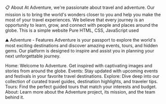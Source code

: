 📋 About
At Adventure, we're passionate about travel and adventure. Our mission is to bring the world's wonders closer to you and help you make the most of your travel experiences.
We believe that every journey is an opportunity to learn, grow, and connect with people and places around the globe.
This is a simple website
Pure HTML, CSS, JavaScript used


⛰ Adventure - Features
Adventure is your passport to explore the world's most exciting destinations and discover amazing events, tours, and hidden gems. Our platform is designed to inspire and assist you in planning your next unforgettable journey.

Home: Welcome to Adventure. Get inspired with captivating images and stories from around the globe.
Events: Stay updated with upcoming events and festivals in your favorite travel destinations.
Explore: Dive deep into our collection of curated travel guides, destination highlights, and traveler tips.
Tours: Find the perfect guided tours that match your interests and budget.
About: Learn more about the Adventure project, its mission, and the team behind it.
